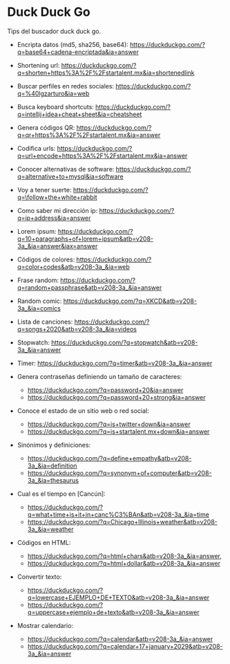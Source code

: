 # Duck Duck Go

Tips del buscador duck duck go.

- Encripta datos (md5, sha256, base64):
  https://duckduckgo.com/?q=base64+cadena-encriptada&ia=answer

- Shortening url:
  https://duckduckgo.com/?q=shorten+https%3A%2F%2Fstartalent.mx&ia=shortenedlink

- Buscar perfiles en redes sociales:
  https://duckduckgo.com/?q=%40lgzarturo&ia=web

- Busca keyboard shortcuts:
  https://duckduckgo.com/?q=intellij+idea+cheat+sheet&ia=cheatsheet

- Genera códigos QR:
  https://duckduckgo.com/?q=qr+https%3A%2F%2Fstartalent.mx&ia=answer

- Codifica urls:
  https://duckduckgo.com/?q=url+encode+https%3A%2F%2Fstartalent.mx&ia=answer

- Conocer alternativas de software:
  https://duckduckgo.com/?q=alternative+to+mysql&ia=software

- Voy a tener suerte:
  https://duckduckgo.com/?q=\follow+the+white+rabbit

- Como saber mi dirección ip:
  https://duckduckgo.com/?q=ip+address&ia=answer

- Lorem ipsum:
  https://duckduckgo.com/?q=10+paragraphs+of+lorem+ipsum&atb=v208-3a_&ia=answer&iax=answer

- Códigos de colores:
  https://duckduckgo.com/?q=color+codes&atb=v208-3a_&ia=web

- Frase random:
  https://duckduckgo.com/?q=random+passphrase&atb=v208-3a_&ia=answer

- Random comic:
  https://duckduckgo.com/?q=XKCD&atb=v208-3a_&ia=comics

- Lista de canciones:
  https://duckduckgo.com/?q=songs+2020&atb=v208-3a_&ia=videos

- Stopwatch:
  https://duckduckgo.com/?q=stopwatch&atb=v208-3a_&ia=answer

- Timer:
  https://duckduckgo.com/?q=timer&atb=v208-3a_&ia=answer

- Genera contraseñas definiendo un tamaño de caracteres:

  - https://duckduckgo.com/?q=password+20&ia=answer
  - https://duckduckgo.com/?q=password+20+strong&ia=answer

- Conoce el estado de un sitio web o red social:

  - https://duckduckgo.com/?q=is+twitter+down&ia=answer
  - https://duckduckgo.com/?q=is+startalent.mx+down&ia=answer

- Sinónimos y definiciones:

  - https://duckduckgo.com/?q=define+empathy&atb=v208-3a_&ia=definition
  - https://duckduckgo.com/?q=synonym+of+computer&atb=v208-3a_&ia=thesaurus

- Cual es el tiempo en [Cancún]:

  - https://duckduckgo.com/?q=what+time+is+it+in+canc%C3%BAn&atb=v208-3a_&ia=time
  - https://duckduckgo.com/?q=Chicago+Illinois+weather&atb=v208-3a_&ia=weather

- Códigos en HTML:

  - https://duckduckgo.com/?q=html+chars&atb=v208-3a_&ia=answer,
  - https://duckduckgo.com/?q=html+dollar&atb=v208-3a_&ia=answer

- Convertir texto:

  - https://duckduckgo.com/?q=lowercase+EJEMPLO+DE+TEXTO&atb=v208-3a_&ia=answer
  - https://duckduckgo.com/?q=uppercase+ejemplo+de+texto&atb=v208-3a_&ia=answer

- Mostrar calendario:
  - https://duckduckgo.com/?q=calendar&atb=v208-3a_&ia=answer
  - https://duckduckgo.com/?q=calendar+17+january+2029&atb=v208-3a_&ia=answer

